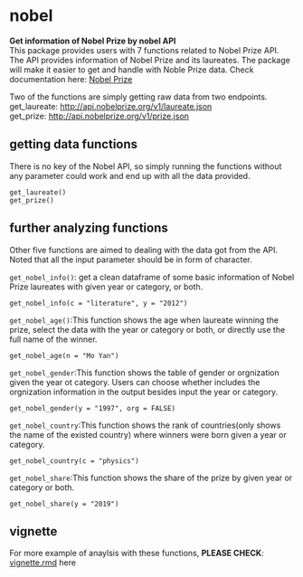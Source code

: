 # nobel

**Get information of Nobel Prize by nobel API**    
This package provides users with 7 functions related to Nobel Prize API. The API provides information of Nobel Prize and its laureates. 
The package will make it easier to get and handle with Noble Prize data.
Check documentation here: [Nobel Prize](https://nobelprize.readme.io/) 

Two of the functions are simply getting raw data from two endpoints.     
get_laureate: http://api.nobelprize.org/v1/laureate.json  
get_prize: http://api.nobelprize.org/v1/prize.json

## getting data functions
There is no key of the Nobel API, so simply running the functions without any parameter could work and end up with all the data provided.
```{r}
get_laureate()
get_prize()
```
## further analyzing functions
Other five functions are aimed to dealing with the data got from the API. Noted that all the input parameter should be in form of character.    

`get_nobel_info()`: get a clean dataframe of some basic information of Nobel Prize laureates with given year or category, or both.    
```{r}
get_nobel_info(c = "literature", y = "2012")
```

`get_nobel_age()`:This function shows the age when laureate winning the prize, select the data with the year or category or both, or directly use the full name of the winner.

```{r}
get_nobel_age(n = "Mo Yan")
```

`get_nobel_gender`:This function shows the table of gender or orgnization given the year ot category. Users can choose whether includes the orgnization information in the output besides input the year or category.

```{r}
get_nobel_gender(y = "1997", org = FALSE)
```

`get_nobel_country`:This function shows the rank of countries(only shows the name of the existed country) where winners were born given a year or category.

```{r}
get_nobel_country(c = "physics")
```

`get_nobel_share`:This function shows the share of the prize by given year or category or both.

```{r}
get_nobel_share(y = "2019")
```

## vignette
For more example of anaylsis with these functions, **PLEASE CHECK**: [vignette.rmd](https://github.com/QMSS-G5072-2019/Zijin_Zhou/blob/master/Final_Project/nobel/vignettes/my-vignette.Rmd) here
